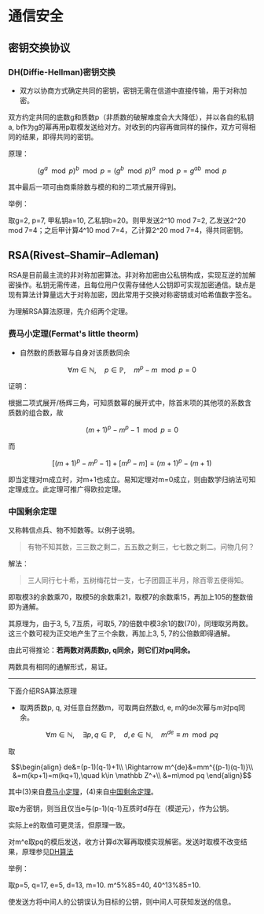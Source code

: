 # 通信安全

## 密钥交换协议

### DH(Diffie-Hellman)密钥交换

- 双方以协商方式确定共同的密钥，密钥无需在信道中直接传输，用于对称加密。

双方约定共同的底数g和质数p（非质数的破解难度会大大降低），并以各自的私钥a, b作为g的幂再用p取模发送给对方。对收到的内容再做同样的操作，双方可得相同的结果，即得共同的密钥。

原理：

$$(g^a \mod p)^b\mod p=(g^b \mod p)^a\mod p=g^{ab}\mod p$$

其中最后一项可由商乘除数与模的和的二项式展开得到。

举例：

取g=2, p=7, 甲私钥a=10, 乙私钥b=20。则甲发送2^10 mod 7=2, 乙发送2^20 mod 7=4；之后甲计算4^10 mod 7=4，乙计算2^20 mod 7=4，得共同密钥。

## RSA(Rivest–Shamir–Adleman)

RSA是目前最主流的非对称加密算法。非对称加密由公私钥构成，实现互逆的加解密操作。私钥无需传递，且每位用户仅需存储他人公钥即可实现加密通信。缺点是现有算法计算量远大于对称加密，因此常用于交换对称密钥或对哈希值数字签名。

为理解RSA算法原理，先介绍两个定理。

### 费马小定理(Fermat's little theorm)

- 自然数的质数幂与自身对该质数同余

$$\forall m\in \mathbb N,\quad p\in \mathbb P,\quad m^p-m\mod p=0$$

证明：

根据二项式展开/杨辉三角，可知质数幂的展开式中，除首末项的其他项的系数含质数的组合数，故

$$(m+1)^p-m^p-1\mod p=0$$

而

$$[(m+1)^p-m^p-1]+[m^p-m]=(m+1)^p-(m+1)$$

即当定理对m成立时，对m+1也成立。易知定理对m=0成立，则由数学归纳法可知定理成立。此定理可推广得欧拉定理。

### 中国剩余定理

又称韩信点兵、物不知数等。以例子说明。

> 有物不知其数，三三数之剩二，五五数之剩三，七七数之剩二。问物几何？

解法：

> 三人同行七十希，五树梅花廿一支，七子团圆正半月，除百零五便得知。

即取模3的余数乘70，取模5的余数乘21，取模7的余数乘15，再加上105的整数倍即为通解。

其原理为，由于3, 5, 7互质，可取5, 7的倍数中模3余1的数(70)，同理取另两数。这三个数可视为正交地产生了三个余数，再加上3, 5, 7的公倍数即得通解。

由此可得推论：**若两数对两质数p, q同余，则它们对pq同余。**

两数具有相同的通解形式，易证。

---

下面介绍RSA算法原理

- 取两质数p, q, 对任意自然数m，可取两自然数d, e, m的de次幂与m对pq同余。

$$\forall m \in \mathbb N,\quad\exists p, q \in \mathbb P,\quad d, e\in \mathbb N,\quad m^{de}\equiv m\mod pq$$

取

$$\begin{align}
de&=(p-1)(q-1)+1\\
\Rightarrow m^{de}&=mm^{(p-1)(q-1)}\\
&=m(kp+1)=m(kq+1),\quad k\in \mathbb Z^+\\
&=m\mod pq
\end{align}$$

其中(3)来自[费马小定理](#费马小定理fermats-little-theorm)，(4)来自[中国剩余定理](#中国剩余定理)。

取e为密钥，则当且仅当e与(p-1)(q-1)互质时d存在（模逆元），作为公钥。

实际上e的取值可更灵活，但原理一致。

对m^e取pq的模后发送，收方计算d次幂再取模实现解密。发送时取模不改变结果，原理参见[DH算法](#dhdiffie-hellman密钥交换)

举例：

取p=5, q=17, e=5, d=13, m=10. m^5%85=40, 40^13%85=10.

使发送方将中间人的公钥误认为目标的公钥，则中间人可获知发送的信息。
